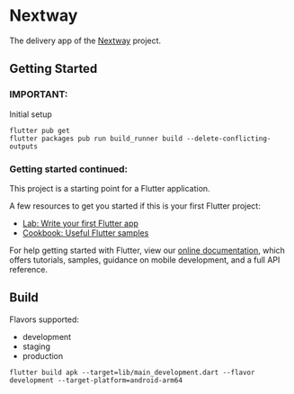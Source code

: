 # Nextway

The delivery app of the [Nextway](https://github.com/orgs/next-way/) project.

## Getting Started

### IMPORTANT:

Initial setup

```
flutter pub get
flutter packages pub run build_runner build --delete-conflicting-outputs
```

### Getting started continued:

This project is a starting point for a Flutter application.

A few resources to get you started if this is your first Flutter project:

- [Lab: Write your first Flutter app](https://flutter.dev/docs/get-started/codelab)
- [Cookbook: Useful Flutter samples](https://flutter.dev/docs/cookbook)

For help getting started with Flutter, view our
[online documentation](https://flutter.dev/docs), which offers tutorials,
samples, guidance on mobile development, and a full API reference.

## Build

Flavors supported:

- development
- staging
- production

```console
flutter build apk --target=lib/main_development.dart --flavor development --target-platform=android-arm64
```
